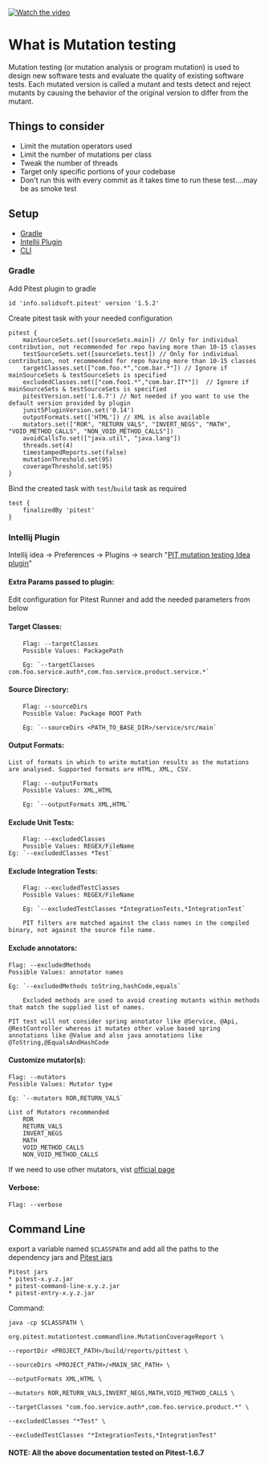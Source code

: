 [![Watch the video](https://user-images.githubusercontent.com/3875111/116968161-900f5b80-acd1-11eb-93b0-ef9d12aa4826.png)](https://www.youtube.com/watch?v=nTTp8c1C8jA)

# What is Mutation testing

Mutation testing (or mutation analysis or program mutation) is used to design new software tests and evaluate the quality of existing software tests.
Each mutated version is called a mutant and tests detect and reject mutants by causing the behavior of the original version to differ from the mutant.

## Things to consider

*   Limit the mutation operators used
*   Limit the number of mutations per class
*   Tweak the number of threads
*   Target only specific portions of your codebase
*   Don't run this with every commit as it takes time to run these test....may be as smoke test

## Setup

* [Gradle](#gradle)
* [Intellij Plugin](#intellij-plugin)
* [CLI](#command-line)

### Gradle

Add Pitest plugin to gradle
```
id 'info.solidsoft.pitest' version '1.5.2'
```

Create pitest task with your needed configuration
```
pitest {
    mainSourceSets.set([sourceSets.main]) // Only for individual contribution, not recommended for repo having more than 10-15 classes
    testSourceSets.set([sourceSets.test]) // Only for individual contribution, not recommended for repo having more than 10-15 classes
    targetClasses.set(["com.foo.*","com.bar.*"]) // Ignore if mainSourceSets & testSourceSets is specified
    excludedClasses.set(["com.foo1.*","com.bar.IT*"])  // Ignore if mainSourceSets & testSourceSets is specified
    pitestVersion.set('1.6.7') // Not needed if you want to use the default version provided by plugin
    junit5PluginVersion.set('0.14')
    outputFormats.set(['HTML']) // XML is also available
    mutators.set(["ROR", "RETURN_VALS", "INVERT_NEGS", "MATH", "VOID_METHOD_CALLS", "NON_VOID_METHOD_CALLS"])
    avoidCallsTo.set(["java.util", "java.lang"])
    threads.set(4)
    timestampedReports.set(false)
    mutationThreshold.set(95)
    coverageThreshold.set(95)
}
```

Bind the created task with `test`/`build` task as required
```
test {
    finalizedBy 'pitest'
}
```

### Intellij Plugin

Intellij idea → Preferences → Plugins → search "[PIT mutation testing Idea plugin](https://plugins.jetbrains.com/plugin/7119-pit-mutation-testing-idea-plugin/)"

#### Extra Params passed to plugin:

Edit configuration for Pitest Runner and add the needed parameters from below

#### Target Classes:
```
    Flag: --targetClasses
    Possible Values: PackagePath

    Eg: `--targetClasses com.foo.service.auth*,com.foo.service.product.service.*`
```

#### Source Directory:
```
    Flag: --sourceDirs
    Possible Value: Package ROOT Path

    Eg: `--sourceDirs <PATH_TO_BASE_DIR>/service/src/main`
```

#### Output Formats:
```
List of formats in which to write mutation results as the mutations are analysed. Supported formats are HTML, XML, CSV.

    Flag: --outputFormats
    Possible Values: XML,HTML

    Eg: `--outputFormats XML,HTML`
```

#### Exclude Unit Tests:
```
    Flag: --excludedClasses
    Possible Values: REGEX/FileName
Eg: `--excludedClasses *Test`
```

#### Exclude Integration Tests:
```
    Flag: --excludedTestClasses
    Possible Values: REGEX/FileName

    Eg: `--excludedTestClasses *IntegrationTests,*IntegrationTest`

    PIT filters are matched against the class names in the compiled binary, not against the source file name.
```

#### Exclude annotators:
```
Flag: --excludedMethods
Possible Values: annotator names

Eg: `--excludedMethods toString,hashCode,equals`

    Excluded methods are used to avoid creating mutants within methods that match the supplied list of names.

PIT test will not consider spring annotator like @Service, @Api, @RestController whereas it mutates other value based spring annotations like @Value and also java annotations like @ToString,@EqualsAndHashCode
```

#### Customize mutator(s):
```
Flag: --mutators
Possible Values: Mutator type

Eg: `--mutators ROR,RETURN_VALS`

List of Mutators recommended
    ROR
    RETURN_VALS
    INVERT_NEGS
    MATH
    VOID_METHOD_CALLS
    NON_VOID_METHOD_CALLS
```
If we need to use other mutators, vist [official page](https://pitest.org/quickstart/mutators)

#### Verbose:
```
Flag: --verbose
```

## Command Line

export a variable named `$CLASSPATH` and add all the paths to the dependency jars and [Pitest jars](https://github.com/hcoles/pitest/releases)

    Pitest jars
    * pitest-x.y.z.jar
    * pitest-command-line-x.y.z.jar
    * pitest-entry-x.y.z.jar

Command:
```
java -cp $CLASSPATH \

org.pitest.mutationtest.commandline.MutationCoverageReport \

--reportDir <PROJECT_PATH>/build/reports/pittest \

--sourceDirs <PROJECT_PATH>/<MAIN_SRC_PATH> \

--outputFormats XML,HTML \

--mutators ROR,RETURN_VALS,INVERT_NEGS,MATH,VOID_METHOD_CALLS \

--targetClasses "com.foo.service.auth*,com.foo.service.product.*" \

--excludedClasses "*Test" \

--excludedTestClasses "*IntegrationTests,*IntegrationTest"
```



#### NOTE: All the above documentation tested on Pitest-1.6.7
